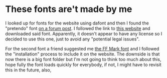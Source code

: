 # These fonts are't made by me
I looked up for fonts for the website using dafont and then I found the "pretendo" font [on a forum post](https://www.dafont.com/es/forum/read/26850/the-nintendo-font). I followed the link to [this website](https://www.abstractfonts.com/font/11800?text=Nintendo) and downloaded said font. Apparently, it doesn't appear to have any license so I decided to use this one, just to avoid any "potential legal issues".

For the second font a friend suggested me [the FF Mark font](https://es.bestfonts.pro/font/ff-mark) and I followed the "installation" process to include it on the website. The downside is that now there is a big font folder but I'm not going to think too much about this, hope fully the font loads quickly for everybody, if not, I might have to revisit this in the future, also,